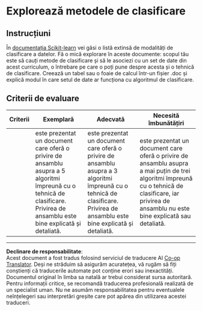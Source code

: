 <!--
CO_OP_TRANSLATOR_METADATA:
{
  "original_hash": "b2a01912beb24cfb0007f83594dba801",
  "translation_date": "2025-09-05T16:27:54+00:00",
  "source_file": "4-Classification/1-Introduction/assignment.md",
  "language_code": "ro"
}
-->
# Explorează metodele de clasificare

## Instrucțiuni

În [documentația Scikit-learn](https://scikit-learn.org/stable/supervised_learning.html) vei găsi o listă extinsă de modalități de clasificare a datelor. Fă o mică explorare în aceste documente: scopul tău este să cauți metode de clasificare și să le asociezi cu un set de date din acest curriculum, o întrebare pe care o poți pune despre acesta și o tehnică de clasificare. Creează un tabel sau o foaie de calcul într-un fișier .doc și explică modul în care setul de date ar funcționa cu algoritmul de clasificare.

## Criterii de evaluare

| Criterii | Exemplară                                                                                                                           | Adecvată                                                                                                                            | Necesită îmbunătățiri                                                                                                                                         |
| -------- | ----------------------------------------------------------------------------------------------------------------------------------- | ----------------------------------------------------------------------------------------------------------------------------------- | ------------------------------------------------------------------------------------------------------------------------------------------------------------- |
|          | este prezentat un document care oferă o privire de ansamblu asupra a 5 algoritmi împreună cu o tehnică de clasificare. Privirea de ansamblu este bine explicată și detaliată. | este prezentat un document care oferă o privire de ansamblu asupra a 3 algoritmi împreună cu o tehnică de clasificare. Privirea de ansamblu este bine explicată și detaliată. | este prezentat un document care oferă o privire de ansamblu asupra a mai puțin de trei algoritmi împreună cu o tehnică de clasificare, iar privirea de ansamblu nu este bine explicată sau detaliată. |

---

**Declinare de responsabilitate**:  
Acest document a fost tradus folosind serviciul de traducere AI [Co-op Translator](https://github.com/Azure/co-op-translator). Deși ne străduim să asigurăm acuratețea, vă rugăm să fiți conștienți că traducerile automate pot conține erori sau inexactități. Documentul original în limba sa natală ar trebui considerat sursa autoritară. Pentru informații critice, se recomandă traducerea profesională realizată de un specialist uman. Nu ne asumăm responsabilitatea pentru eventualele neînțelegeri sau interpretări greșite care pot apărea din utilizarea acestei traduceri.